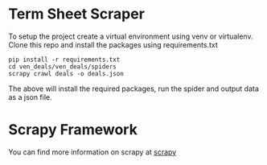# Term Sheet Scraper

To setup the project create a virtual environment using venv or virtualenv. Clone
this repo and install the packages using requirements.txt


    pip install -r requirements.txt
    cd ven_deals/ven_deals/spiders
    scrapy crawl deals -o deals.json

The above will install the required packages, run the spider and output data as
a json file.

# Scrapy Framework

You can find more information on scrapy at [scrapy](https://scrapy.org/)
